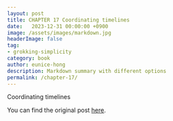 ```yaml
---
layout: post
title: CHAPTER 17 Coordinating timelines
date:   2023-12-31 00:00:00 +0900
image: /assets/images/markdown.jpg
headerImage: false
tag:
- grokking-simplicity
category: book
author: eunice-hong
description: Markdown summary with different options
permalink: /chapter-17/
---
```


Coordinating timelines

You can find the original post [here](https://livebook.manning.com/book/grokking-simplicity/chapter-17/).
